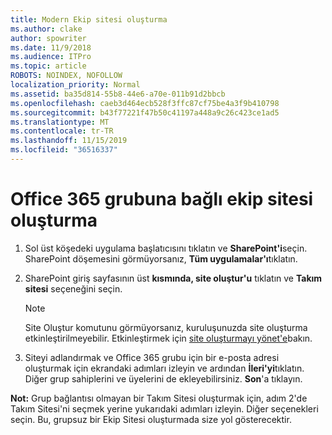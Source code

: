 ```yaml
---
title: Modern Ekip sitesi oluşturma
ms.author: clake
author: spowriter
ms.date: 11/9/2018
ms.audience: ITPro
ms.topic: article
ROBOTS: NOINDEX, NOFOLLOW
localization_priority: Normal
ms.assetid: ba35d814-55b8-44e6-a70e-011b91d2bbcb
ms.openlocfilehash: caeb3d464ecb528f3ffc87cf75be4a3f9b410798
ms.sourcegitcommit: b43f77221f47b50c41197a448a9c26c423ce1ad5
ms.translationtype: MT
ms.contentlocale: tr-TR
ms.lasthandoff: 11/15/2019
ms.locfileid: "36516337"
---
```

# <a name="create-an-office-365-group-connected-team-site"></a>Office 365 grubuna bağlı ekip sitesi oluşturma

1. Sol üst köşedeki uygulama başlatıcısını tıklatın ve **SharePoint'i**seçin. SharePoint döşemesini görmüyorsanız, **Tüm uygulamalar'ı**tıklatın.
    
2. SharePoint giriş sayfasının üst **kısmında, site oluştur'u** tıklatın ve **Takım sitesi** seçeneğini seçin. 
    
    > [!NOTE]
    > Site Oluştur komutunu görmüyorsanız, kuruluşunuzda site oluşturma etkinleştirilmeyebilir. Etkinleştirmek için [site oluşturmayı yönet'e](https://go.microsoft.com/fwlink/?linkid=2009644)bakın. 
  
3. Siteyi adlandırmak ve Office 365 grubu için bir e-posta adresi oluşturmak için ekrandaki adımları izleyin ve ardından **İleri'yi**tıklatın. Diğer grup sahiplerini ve üyelerini de ekleyebilirsiniz. **Son**'a tıklayın.
  
 **Not:** Grup bağlantısı olmayan bir Takım Sitesi oluşturmak için, adım 2'de Takım Sitesi'ni seçmek yerine yukarıdaki adımları izleyin. Diğer seçenekleri seçin. Bu, grupsuz bir Ekip Sitesi oluşturmada size yol gösterecektir. 
    

